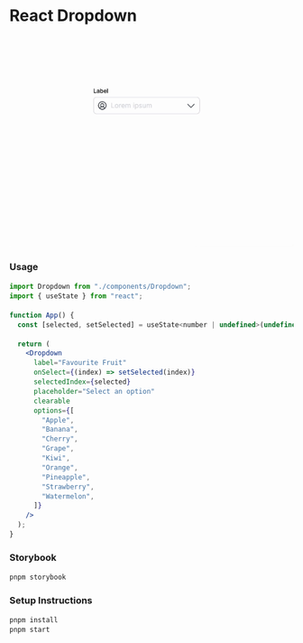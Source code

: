 # React Dropdown

<!-- insert gif  -->
![Demo](./public/demo.gif)

### Usage

```jsx
import Dropdown from "./components/Dropdown";
import { useState } from "react";

function App() {
  const [selected, setSelected] = useState<number | undefined>(undefined);

  return (
    <Dropdown
      label="Favourite Fruit"
      onSelect={(index) => setSelected(index)}
      selectedIndex={selected}
      placeholder="Select an option"
      clearable
      options={[
        "Apple",
        "Banana",
        "Cherry",
        "Grape",
        "Kiwi",
        "Orange",
        "Pineapple",
        "Strawberry",
        "Watermelon",
      ]}
    />
  );
}
```



### Storybook

```bash
pnpm storybook
```

### Setup Instructions

```bash
pnpm install
pnpm start
```